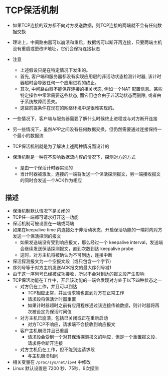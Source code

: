 # TCP保活机制

- 如果TCP连接的双方都不向对方发送数据，则TCP连接的两端就不会有任何数据交换

- 理论上，中间路由器可以崩溃和重启，数据线可以断开再连接，只要两端主机没有重启或更改IP地址，它们会保持连接状态
- 注意
  - 上述假设只是在特定情况下发生的。
  - 首先, 客户端和服务器都没有实现应用层的非活动状态检测计时器, 该计时器超时会导致任何一个应用进程的终止。
  - 其次, 中间路由器不能保存连接的相关状态, 例如一个NAT 配置信息。某些特定操作中常常需要这些状态, 而它们也会由于非活动状态而删除, 或者由于系统故障而丢失。
  - 这些前提条件在现在的网络环境中是很难实现的。

- 一些情况下，客户端与服务器需要了解什么时候终止进程或与对方断开连接
- 另一些情况下，虽然APP之间没有任何数据交换，但仍然需要通过连接保持一个最小的数据流
- TCP保活机制就是为了解决上述两种情况而设计的
- 保活机制是一种在不影响数据流内容的情况下，探测对方的方式
  - 是由一个保活计时器实现的
  - 当计时器被激发，连接的一端将发送一个保活探测报文，另一端接收报文的同时会发送一个ACK作为相应



## 描述

- 保活机制默认情况下是关闭的
- TCP任一端都可请求打开这一功能
- 保活机制可被设置在一端或两端
- 如果在keepalive time 内连接处于非活动状态，开启保活功能的一端将向对方发送一个保活探测的报文
  - 如果发送端没有受到响应报文，那么经过一个 keepalive interval，发送端会继续发送保活探测报文，直到次数到达 keepalive probe
  - 这时，对方主机将被确认为不可到达，连接中断
- 保活探测报文为一个空报文段（或只包含一个字节）
- 序列号等于对方主机发送ACK报文的最大序列号减1
- 由于这一序列号已经被成功接收，所以不会对到达的报文段产生影响
- TCP保活功能在工作中，开启该功能的一端会发现对方处于以下四种状态之一
  - 对方仍在工作，并且可以到达
    - TCP相应正常，并且请求端也直到对方在正常工作
    - 请求段将保活计时器重置
    - 如果计时器超时之前有应用程序通过该连接传输数据，则计时器将再次被设定为保活时间值
  - 对方主机已崩溃，包括已关闭或正在重新启动
    - 对方TCP不响应，请求端不会接收到响应报文
  - 客户主机崩溃并且已重启
    - 请求段会受到一个对其保活探测报文的响应，但是一个重置报文段，请求将会断开连接
  - 对方主机仍在工作，但不能到达请求段
    - 与主机崩溃相同
- 相关变量在 `/proc/sys/net/ipv4` 中修改
- Linux 默认设置是 7200 秒、75秒、9次探测


